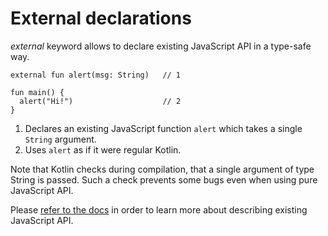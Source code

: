 # External declarations

*external* keyword allows to declare existing JavaScript API in a type-safe way.

```kotlin-js
external fun alert(msg: String)   // 1

fun main() {
  alert("Hi!")                    // 2
}
```

1. Declares an existing JavaScript function `alert` which takes a single `String` argument.
2. Uses `alert` as if it were regular Kotlin.

Note that Kotlin checks during compilation, that a single argument of type String is passed.
Such a check prevents some bugs even when using pure JavaScript API.

Please [refer to the docs](https://kotlinlang.org/docs/reference/js-interop.html#external-modifier) in order
to learn more about describing existing JavaScript API.

